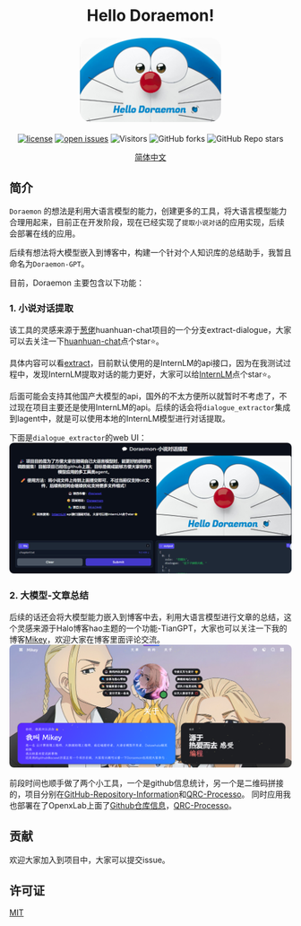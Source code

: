 <div align="center">
<h1 align="center">Hello Doraemon!</h1>
<h3 align="center">
<picture>
  <img alt="Doraemon" src="./images/Doraemon.png" style="width:50%; height:50%; border-radius: 20px;"> 
</picture>
</h3>

[![license](https://img.shields.io/github/license/acwwt/Doraemon.svg)](https://github.com/acwwt/Doraemon/tree/main/LICENSE)
[![open issues](https://img.shields.io/github/issues-raw/acwwt/Doraemon)](https://github.com/acwwt/Doraemon/issues)
![Visitors](https://api.visitorbadge.io/api/visitors?path=acwwt%2FDoraemon%20&countColor=%23263759&style=flat)
![GitHub forks](https://img.shields.io/github/forks/acwwt/Doraemon)
![GitHub Repo stars](https://img.shields.io/github/stars/acwwt/Doraemon)

<p align="center">
  <a href="https://github.com/acwwt/Doraemon/blob/main/README.md">简体中文</a>
</p>

</div>

## 简介

`Doraemon` 的想法是利用大语言模型的能力，创建更多的工具，将大语言模型能力合理用起来，目前正在开发阶段，现在已经实现了`提取小说对话`的应用实现，后续会部署在线的应用。

后续有想法将大模型嵌入到博客中，构建一个针对个人知识库的总结助手，我暂且命名为`Doraemon-GPT`。

目前，Doraemon 主要包含以下功能：

### 1. 小说对话提取

该工具的灵感来源于[葱佬](https://github.com/KMnO4-zx)huanhuan-chat项目的一个分支extract-dialogue，大家可以去关注一下[huanhuan-chat](https://github.com/KMnO4-zx/huanhuan-chat)点个star⭐。

具体内容可以看[extract](./extract/)，目前默认使用的是InternLM的api接口，因为在我测试过程中，发现InternLM提取对话的能力更好，大家可以给[InternLM](https://github.com/InternLM)点个star⭐。

后面可能会支持其他国产大模型的api，国外的不太方便所以就暂时不考虑了，不过现在项目主要还是使用InternLM的api。后续的话会将`dialogue_extractor`集成到lagent中，就是可以使用本地的InternLM模型进行对话提取。

下面是`dialogue_extractor`的web UI：
<img alt="web-ui" src="./images/ex-1.png" style="border-radius: 8px;"> 


### 2. 大模型-文章总结

后续的话还会将大模型能力嵌入到博客中去，利用大语言模型进行文章的总结，这个灵感来源于Halo博客hao主题的一个功能-TianGPT，大家也可以关注一下我的博客[Mikey](https://blog.lingkongstudy.com.cn/about)，欢迎大家在博客里面评论交流。
<img alt="blog" src="./images/ex-2.png" style="border-radius: 8px;"> 

前段时间也顺手做了两个小工具，一个是github信息统计，另一个是二维码拼接的，项目分别在[GitHub-Repository-Information](https://github.com/acwwt/GitHub-Repository-Information)和[QRC-Processo](https://github.com/acwwt/QRC-Processo)。
同时应用我也部署在了OpenxLab上面了[Github仓库信息](https://openxlab.org.cn/apps/detail/M1key/GitHub-Repository-Information)，[QRC-Processo](https://openxlab.org.cn/apps/detail/M1key/QRC-Processo)。


## 贡献

欢迎大家加入到项目中，大家可以提交issue。

## 许可证

[MIT](https://github.com/acwwt/Doraemon/blob/main/LICENSE)


